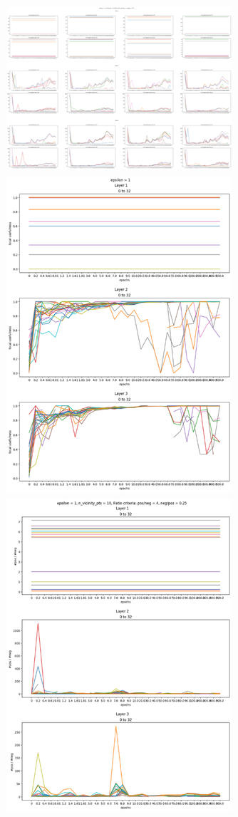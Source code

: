 <p align="center"> <img src= 'all_figs/hyp_posneg_epsilon = 1.png' /> </p>
<p align="center"> <img src= 'all_figs/hyp_posneg_local_usefulness = 1.png' /> </p>
<p align="center"> <img src= 'all_figs/hyp_posneg_ratio_epsilon = 1.png' /> </p>
